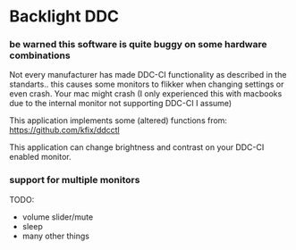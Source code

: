 # Backlight DDC

### be warned this software is quite buggy on some hardware combinations
Not every manufacturer has made DDC-CI functionality as described in the standarts.. this causes some monitors to flikker when changing settings or even crash.
Your mac might crash (I only experienced this with macbooks due to the internal monitor not supporting DDC-CI I assume)

This application implements some (altered) functions from: https://github.com/kfix/ddcctl

This application can change brightness and contrast on your DDC-CI enabled monitor.

### support for multiple monitors


TODO:
- volume slider/mute
- sleep
- many other things



